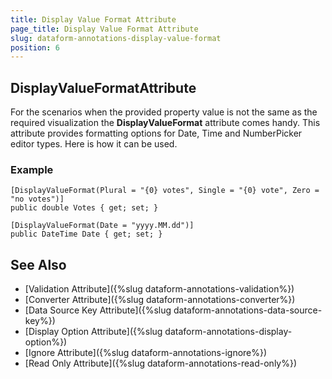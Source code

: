 ```yaml
---
title: Display Value Format Attribute
page_title: Display Value Format Attribute
slug: dataform-annotations-display-value-format
position: 6
---
```


## DisplayValueFormatAttribute

For the scenarios when the provided property value is not the same as the required visualization the **DisplayValueFormat** attribute comes handy. This attribute provides formatting options for Date, Time and NumberPicker editor types. Here is how it can be used.

### Example

	[DisplayValueFormat(Plural = "{0} votes", Single = "{0} vote", Zero = "no votes")]
	public double Votes	{ get; set; }

	[DisplayValueFormat(Date = "yyyy.MM.dd")]
	public DateTime Date { get; set; }
		

## See Also
- [Validation Attribute]({%slug dataform-annotations-validation%})
- [Converter Attribute]({%slug dataform-annotations-converter%})
- [Data Source Key Attribute]({%slug dataform-annotations-data-source-key%})
- [Display Option Attribute]({%slug dataform-annotations-display-option%})
- [Ignore Attribute]({%slug dataform-annotations-ignore%})
- [Read Only Attribute]({%slug dataform-annotations-read-only%})